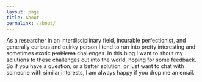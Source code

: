 ```yaml
---
layout: page
title: About
permalink: /about/
---
```


As a researcher in an interdisciplinary field, incurable perfectionist, and generally curious and quirky person I tend to run into pretty interesting and sometimes exotic <del>problems</del> challenges.
In this blog I want to shout my solutions to these challenges out into the world, hoping for some feedback. So if you have a question, or a better solution, or just want to chat with someone with similar interests, I am always happy if you drop me an email.
